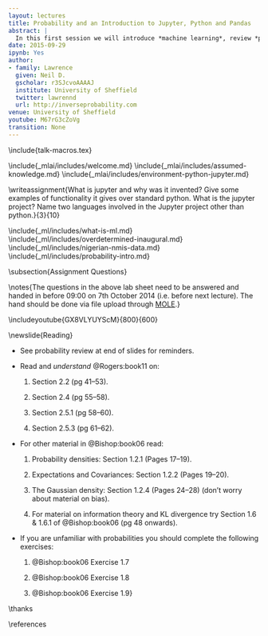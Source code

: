 ```yaml
---
layout: lectures
title: Probability and an Introduction to Jupyter, Python and Pandas
abstract: |
  In this first session we will introduce *machine learning*, review *probability* and begin familiarization with the Jupyter notebook, python and pandas.
date: 2015-09-29
ipynb: Yes
author:
- family: Lawrence
  given: Neil D.
  gscholar: r3SJcvoAAAAJ
  institute: University of Sheffield
  twitter: lawrennd
  url: http://inverseprobability.com
venue: University of Sheffield
youtube: M67rG3cZoVg
transition: None
---
```


\include{talk-macros.tex}

\include{_mlai/includes/welcome.md}
\include{_mlai/includes/assumed-knowledge.md}
\include{_mlai/includes/environment-python-jupyter.md}

\writeassignment{What is jupyter and why was it invented? Give some
examples of functionality it gives over standard python. What is the jupyter
project? Name two languages involved in the Jupyter project other than python.}{3}{10}

\include{_ml/includes/what-is-ml.md}
\include{_ml/includes/overdetermined-inaugural.md}
\include{_ml/includes/nigerian-nmis-data.md}
\include{_ml/includes/probability-intro.md}

\subsection{Assignment Questions}

\notes{The questions in the above lab sheet need to be
answered and handed in before 09:00 on 7th October 2014 (i.e. before next
lecture). The hand should be done via file upload through
[MOLE](http://vle.shef.ac.uk).}

<!--\subsection{More Fun on the Python Data Farm}

\notes{If you want to explore more of the things
you can do with movies and python you might be interested in the `imdbpy` python
library.}

\notes{You can try installing it using `pip` as follows.}

\installcode{IMDbPY}

\notes{If this doesn't work on your machine, try following instructions on
(http://imdbpy.sourceforge.net/)}

\notes{Once you've installed `imdbpy` you can test it
works with the following script, which should list movies with the word 'python'
in their title. To run the code in the following box, simply click the box and
press `SHIFT-enter` or `CTRL-enter`. Then you can try running the code below.}

\code{from imdb import IMDb
ia = IMDb()

for movie in ia.search_movie('python'):
    print(movie)}-->

\includeyoutube{GX8VLYUYScM}{800}{600}

\newslide{Reading}

-   See probability review at end of slides for reminders.

-   Read and *understand* @Rogers:book11 on:

    1.  Section 2.2 (pg 41–53).

    2.  Section 2.4 (pg 55–58).

    3.  Section 2.5.1 (pg 58–60).

    4.  Section 2.5.3 (pg 61–62).

-   For other material in @Bishop:book06 read:

    1.  Probability densities: Section 1.2.1 (Pages 17–19).

    2.  Expectations and Covariances: Section 1.2.2 (Pages 19–20).

    3.  The Gaussian density: Section 1.2.4 (Pages 24–28) (don’t worry
        about material on bias).

    4.  For material on information theory and KL divergence try Section
        1.6 & 1.6.1 of @Bishop:book06 (pg 48 onwards).

-   If you are unfamiliar with probabilities you should complete the
    following exercises:

    1.  @Bishop:book06 Exercise 1.7

    2.  @Bishop:book06 Exercise 1.8

    3.  @Bishop:book06 Exercise 1.9}

\thanks

\references


